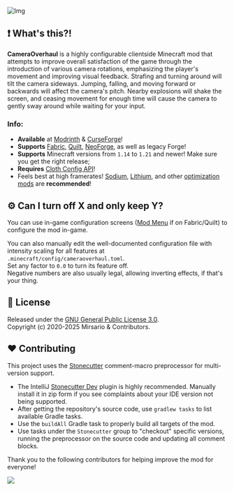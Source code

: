 ![Img](https://i.imgur.com/H3UrLFP.png)

## ❗ What's this?!
**CameraOverhaul** is a highly configurable clientside Minecraft mod that attempts to improve overall satisfaction of the game through the introduction of various camera rotations, emphasizing the player's movement and improving visual feedback.
Strafing and turning around will tilt the camera sideways. Jumping, falling, and moving forward or backwards will affect the camera's pitch. Nearby explosions will shake the screen, and ceasing movement for enough time will cause the camera to gently sway around while waiting for your input.

### Info:
- **Available** at [Modrinth](https://modrinth.com/mod/cameraoverhaul) & [CurseForge](https://www.curseforge.com/minecraft/mc-mods/cameraoverhaul)!
- **Supports** [Fabric](https://fabricmc.net), [Quilt](https://quiltmc.org), [NeoForge](https://neoforged.net), as well as legacy Forge!
- **Supports** Minecraft versions from `1.14` to `1.21` and newer! Make sure you get the right release;
- **Requires** [Cloth Config API](https://modrinth.com/mod/cloth-config)!
- Feels best at high framerates! [Sodium](https://modrinth.com/mod/sodium), [Lithium](https://modrinth.com/mod/lithium), and other [optimization mods](https://modrinth.com/mods?f=categories:optimization) are **recommended**!

## ⚙️ Can I turn off X and only keep Y?
You can use in-game configuration screens ([Mod Menu](https://modrinth.com/mod/modmenu) if on Fabric/Quilt) to configure the mod in-game.

You can also manually edit the well-documented configuration file with intensity scaling for all features at<br/>
`.minecraft/config/cameraoverhaul.toml`.<br/>
Set any factor to `0.0` to turn its feature off.<br/>
Negative numbers are also usually legal, allowing inverting effects, if that's your thing.

## 📖 License
Released under the [GNU General Public License 3.0](https://github.com/Mirsario/Minecraft-CameraOverhaul/blob/dev/LICENSE.md).
<br/>
Copyright (c) 2020-2025 Mirsario & Contributors.

## ❤️ Contributing
This project uses the [Stonecutter](https://stonecutter.kikugie.dev) comment-macro preprocessor for multi-version support.
- The IntelliJ [Stonecutter Dev](https://plugins.jetbrains.com/plugin/25044-stonecutter-dev) plugin is highly recommended. Manually install it in zip form if you see complaints about your IDE version not being supported.
- After getting the repository's source code, use `gradlew tasks` to list available Gradle tasks.
- Use the `buildAll` Gradle task to properly build all targets of the mod.
- Use tasks under the `Stonecutter` group to "checkout" specific versions, running the preprocessor on the source code and updating all comment blocks.

Thank you to the following contributors for helping improve the mod for everyone!

<a href="https://github.com/Mirsario/Minecraft-CameraOverhaul/graphs/contributors">
	<img src="https://contrib.rocks/image?repo=Mirsario/Minecraft-CameraOverhaul&max=900&columns=20" />
</a>
